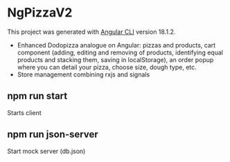# NgPizzaV2

This project was generated with [Angular CLI](https://github.com/angular/angular-cli) version 18.1.2.

- Enhanced Dodopizza analogue on Angular: pizzas and products, cart component (adding, editing and removing of products, identifying equal products and stacking them, saving in localStorage), an order popup where you can detail your pizza, choose size, dough type, etc.
- Store management combining rxjs and signals

## npm run start
Starts client

## npm run json-server
Start mock server (db.json)